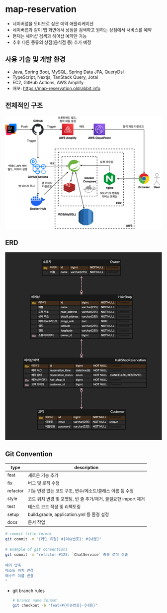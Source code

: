 # map-reservation
- 네이버맵을 모티브로 삼은 예약 애플리케이션
- 네이버맵과 같이 맵 화면에서 상점을 검색하고 원하는 상점에서 서비스를 예약
- 현재는 헤어샵 검색과 헤어샵 예약만 가능
- 추후 다른 종류의 상점(음식점 등) 추가 예정
## 사용 기술 및 개발 환경
- Java, Spring Boot, MySQL, Spring Data JPA, QueryDsl
- TypeScript, Nextjs, TanStack Query, Jotai
- EC2, GitHub Actions, AWS Amplify
- 배포: https://map-reservation.oldrabbit.info
## 전체적인 구조
![structure.drawio.png](structure.drawio.png)
## ERD
![erd.png](erd.png)
## Git Convention
  | type     | description |
  |----------|-------------|
  | feat     | 새로운 기능 추가 |
  | fix      | 버그 및 로직 수정 |
  | refactor | 기능 변경 없는 코드 구조, 변수/메소드/클래스 이름 등 수정 |
  | style    | 코드 위치 변경 및 포맷팅, 빈 줄 추가/제거, 불필요한 import 제거 |
  | test     | 테스트 코드 작성 및 리팩토링 |
  | setup    | build.gradle, application.yml 등 환경 설정 |
  | docs     | 문서 작업 |

  ```bash
  # commit title format
  git commit -m "{커밋 유형} #{이슈번호}: #{내용}"

  # example of git conventions
  git commit -m "refactor #125: `ChatService` 중복 로직 추출

  예외 압축
  메소드 위치 변경
  메소드 이름 변경
  "
  ```

* git branch rules
  ```bash
  # branch name format
  git checkout -b "feat/#{이슈번호}-{내용}"
  ```
  
